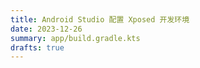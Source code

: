 ```yaml
---
title: Android Studio 配置 Xposed 开发环境
date: 2023-12-26
summary: app/build.gradle.kts
drafts: true
---
```

